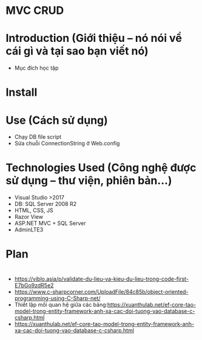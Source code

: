 # MVC CRUD
# Introduction (Giới thiệu – nó nói về cái gì và tại sao bạn viết nó)
- Mục đích học tập
# Install
# Use (Cách sử dụng)
- Chạy DB file script
- Sửa chuỗi ConnectionString ở Web.config
# Technologies Used (Công nghệ được sử dụng – thư viện, phiên bản…)
- Visual Studio >2017
- DB: SQL Server 2008 R2
- HTML, CSS, JS
- Razor View
- ASP.NET MVC + SQL Server
- AdminLTE3
# Plan

# 
- https://viblo.asia/p/validate-du-lieu-va-kieu-du-lieu-trong-code-first-E7bGo9zdR5e2
- https://www.c-sharpcorner.com/UploadFile/84c85b/object-oriented-programming-using-C-Sharp-net/
- Thiết lập mối quan hệ giữa các bảng:https://xuanthulab.net/ef-core-tao-model-trong-entity-framework-anh-xa-cac-doi-tuong-vao-database-c-csharp.html
- https://xuanthulab.net/ef-core-tao-model-trong-entity-framework-anh-xa-cac-doi-tuong-vao-database-c-csharp.html

